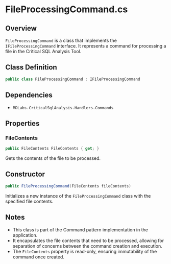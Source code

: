 # FileProcessingCommand.cs

## Overview
`FileProcessingCommand` is a class that implements the `IFileProcessingCommand` interface. It represents a command for processing a file in the Critical SQL Analysis Tool.

## Class Definition
```csharp
public class FileProcessingCommand : IFileProcessingCommand
```

## Dependencies
- `MDLabs.CriticalSqlAnalysis.Handlers.Commands`

## Properties

### FileContents
```csharp
public FileContents FileContents { get; }
```
Gets the contents of the file to be processed.

## Constructor
```csharp
public FileProcessingCommand(FileContents fileContents)
```
Initializes a new instance of the `FileProcessingCommand` class with the specified file contents.

## Notes
- This class is part of the Command pattern implementation in the application.
- It encapsulates the file contents that need to be processed, allowing for separation of concerns between the command creation and execution.
- The `FileContents` property is read-only, ensuring immutability of the command once created.